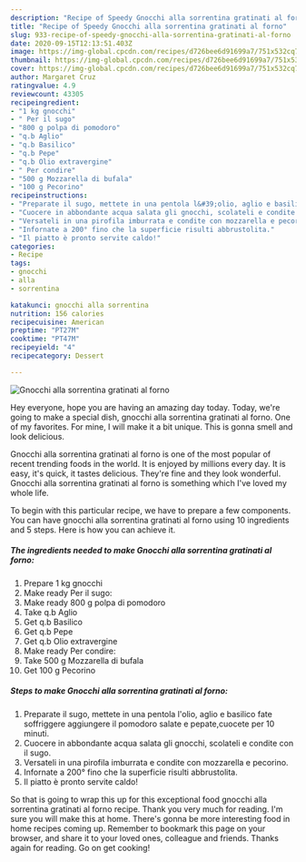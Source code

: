 ```yaml
---
description: "Recipe of Speedy Gnocchi alla sorrentina gratinati al forno"
title: "Recipe of Speedy Gnocchi alla sorrentina gratinati al forno"
slug: 933-recipe-of-speedy-gnocchi-alla-sorrentina-gratinati-al-forno
date: 2020-09-15T12:13:51.403Z
image: https://img-global.cpcdn.com/recipes/d726bee6d91699a7/751x532cq70/gnocchi-alla-sorrentina-gratinati-al-forno-recipe-main-photo.jpg
thumbnail: https://img-global.cpcdn.com/recipes/d726bee6d91699a7/751x532cq70/gnocchi-alla-sorrentina-gratinati-al-forno-recipe-main-photo.jpg
cover: https://img-global.cpcdn.com/recipes/d726bee6d91699a7/751x532cq70/gnocchi-alla-sorrentina-gratinati-al-forno-recipe-main-photo.jpg
author: Margaret Cruz
ratingvalue: 4.9
reviewcount: 43305
recipeingredient:
- "1 kg gnocchi"
- " Per il sugo"
- "800 g polpa di pomodoro"
- "q.b Aglio"
- "q.b Basilico"
- "q.b Pepe"
- "q.b Olio extravergine"
- " Per condire"
- "500 g Mozzarella di bufala"
- "100 g Pecorino"
recipeinstructions:
- "Preparate il sugo, mettete in una pentola l&#39;olio, aglio e basilico fate soffriggere aggiungere il pomodoro salate e pepate,cuocete per 10 minuti."
- "Cuocere in abbondante acqua salata gli gnocchi, scolateli e condite con il sugo."
- "Versateli in una pirofila imburrata e condite con mozzarella e pecorino."
- "Infornate a 200° fino che la superficie risulti abbrustolita."
- "Il piatto è pronto servite caldo!"
categories:
- Recipe
tags:
- gnocchi
- alla
- sorrentina

katakunci: gnocchi alla sorrentina 
nutrition: 156 calories
recipecuisine: American
preptime: "PT27M"
cooktime: "PT47M"
recipeyield: "4"
recipecategory: Dessert

---
```



![Gnocchi alla sorrentina gratinati al forno](https://img-global.cpcdn.com/recipes/d726bee6d91699a7/751x532cq70/gnocchi-alla-sorrentina-gratinati-al-forno-recipe-main-photo.jpg)

Hey everyone, hope you are having an amazing day today. Today, we're going to make a special dish, gnocchi alla sorrentina gratinati al forno. One of my favorites. For mine, I will make it a bit unique. This is gonna smell and look delicious.



Gnocchi alla sorrentina gratinati al forno is one of the most popular of recent trending foods in the world. It is enjoyed by millions every day. It is easy, it's quick, it tastes delicious. They're fine and they look wonderful. Gnocchi alla sorrentina gratinati al forno is something which I've loved my whole life.


To begin with this particular recipe, we have to prepare a few components. You can have gnocchi alla sorrentina gratinati al forno using 10 ingredients and 5 steps. Here is how you can achieve it.

<!--inarticleads1-->

##### The ingredients needed to make Gnocchi alla sorrentina gratinati al forno:

1. Prepare 1 kg gnocchi
1. Make ready  Per il sugo:
1. Make ready 800 g polpa di pomodoro
1. Take q.b Aglio
1. Get q.b Basilico
1. Get q.b Pepe
1. Get q.b Olio extravergine
1. Make ready  Per condire:
1. Take 500 g Mozzarella di bufala
1. Get 100 g Pecorino




<!--inarticleads2-->

##### Steps to make Gnocchi alla sorrentina gratinati al forno:

1. Preparate il sugo, mettete in una pentola l&#39;olio, aglio e basilico fate soffriggere aggiungere il pomodoro salate e pepate,cuocete per 10 minuti.
1. Cuocere in abbondante acqua salata gli gnocchi, scolateli e condite con il sugo.
1. Versateli in una pirofila imburrata e condite con mozzarella e pecorino.
1. Infornate a 200° fino che la superficie risulti abbrustolita.
1. Il piatto è pronto servite caldo!




So that is going to wrap this up for this exceptional food gnocchi alla sorrentina gratinati al forno recipe. Thank you very much for reading. I'm sure you will make this at home. There's gonna be more interesting food in home recipes coming up. Remember to bookmark this page on your browser, and share it to your loved ones, colleague and friends. Thanks again for reading. Go on get cooking!
